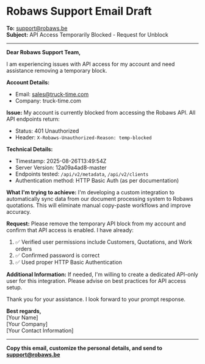 
# Robaws Support Email Draft

**To:** support@robaws.be  
**Subject:** API Access Temporarily Blocked - Request for Unblock

---

**Dear Robaws Support Team,**

I am experiencing issues with API access for my account and need assistance removing a temporary block.

**Account Details:**
- Email: sales@truck-time.com
- Company: truck-time.com

**Issue:**
My account is currently blocked from accessing the Robaws API. All API endpoints return:
- Status: 401 Unauthorized
- Header: `X-Robaws-Unauthorized-Reason: temp-blocked`

**Technical Details:**
- Timestamp: 2025-08-26T13:49:54Z
- Server Version: 12a09a4ad8-master
- Endpoints tested: `/api/v2/metadata`, `/api/v2/clients`
- Authentication method: HTTP Basic Auth (as per documentation)

**What I'm trying to achieve:**
I'm developing a custom integration to automatically sync data from our document processing system to Robaws quotations. This will eliminate manual copy-paste workflows and improve accuracy.

**Request:**
Please remove the temporary API block from my account and confirm that API access is enabled. I have already:
1. ✅ Verified user permissions include Customers, Quotations, and Work orders
2. ✅ Confirmed password is correct
3. ✅ Used proper HTTP Basic Authentication

**Additional Information:**
If needed, I'm willing to create a dedicated API-only user for this integration. Please advise on best practices for API access setup.

Thank you for your assistance. I look forward to your prompt response.

**Best regards,**  
[Your Name]  
[Your Company]  
[Your Contact Information]

---

**Copy this email, customize the personal details, and send to support@robaws.be**
